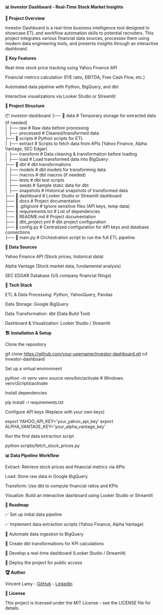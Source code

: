 **📊 Investor Dashboard - Real-Time Stock Market Insights** 
 


**📌 Project Overview**
 
Investor Dashboard is a real-time business intelligence tool designed to showcase ETL and workflow automation skills to potential recruiters. This project integrates various financial data sources, processes them using modern data engineering tools, and presents insights through an interactive dashboard. 
 


**🎯 Key Features**

Real-time stock price tracking using Yahoo Finance API

Financial metrics calculation (P/E ratio, EBITDA, Free Cash Flow, etc.)

Automated data pipeline with Python, BigQuery, and dbt

Interactive visualizations via Looker Studio or Streamlit 
 


**📂 Project Structure**

📦 investor-dashboard
 ├── 📂 data                 # Temporary storage for extracted data (if needed) \
 │   ├── raw                 # Raw data before processing \
 │   ├── processed           # Cleaned/transformed data \
 ├── 📂 scripts              # Python scripts for ETL \
 │   ├── extract             # Scripts to fetch data from APIs (Yahoo Finance, Alpha Vantage, SEC Edgar) \
 │   ├── transform           # Data cleaning & transformation before loading \
 │   ├── load                # Load transformed data into BigQuery \
 ├── 📂 dbt                  # dbt transformations \
 │   ├── models              # dbt models for transforming data \
 │   ├── macros              # dbt macros (if needed) \
 │   ├── tests               # dbt test scripts \
 │   ├── seeds               # Sample static data for dbt \
 │   ├── snapshots           # Historical snapshots of transformed data \
 ├── 📂 dashboard            # Looker Studio or Streamlit dashboard \
 ├── 📂 docs                 # Project documentation \
 ├── 📜 .gitignore           # Ignore sensitive files (API keys, temp data) \
 ├── 📜 requirements.txt     # List of dependencies \
 ├── 📜 README.md            # Project documentation \
 ├── 📜 dbt_project.yml      # dbt project configuration \
 ├── 📜 config.py            # Centralized configuration for API keys and database connections \
 ├── 📜 main.py              # Orchestration script to run the full ETL pipeline 
 


**🔗 Data Sources**

Yahoo Finance API (Stock prices, historical data)

Alpha Vantage (Stock market data, fundamental analysis)

SEC EDGAR Database (US company financial filings) 
 
 

**🚀 Tech Stack**

ETL & Data Processing: Python, YahooQuery, Pandas

Data Storage: Google BigQuery

Data Transformation: dbt (Data Build Tool)

Dashboard & Visualization: Looker Studio / Streamlit 
 


**🏗️ Installation & Setup**

Clone the repository

git clone https://github.com/your-username/investor-dashboard.git
cd investor-dashboard

Set up a virtual environment

python -m venv venv
source venv/bin/activate  # Windows: venv\Scripts\activate

Install dependencies

pip install -r requirements.txt

Configure API keys (Replace with your own keys)

export YAHOO_API_KEY='your_yahoo_api_key'
export ALPHA_VANTAGE_KEY='your_alpha_vantage_key'

Run the first data extraction script

python scripts/fetch_stock_prices.py 
 


**📊 Data Pipeline Workflow**

Extract: Retrieve stock prices and financial metrics via APIs

Load: Store raw data in Google BigQuery

Transform: Use dbt to compute financial ratios and KPIs

Visualize: Build an interactive dashboard using Looker Studio or Streamlit 
 


**📅 Roadmap**

✅ Set up initial data pipeline

✅ Implement data extraction scripts (Yahoo Finance, Alpha Vantage)

🔲 Automate data ingestion to BigQuery

🔲 Create dbt transformations for KPI calculations

🔲 Develop a real-time dashboard (Looker Studio / Streamlit)

🔲 Deploy the project for public access 
 


**🏆 Author**

Vincent Lamy - [GitHub](https://github.com/Vincent-20-100) - [LinkedIn](https://www.linkedin.com/in/42-v-lamy/) 
 


**📜 License**

This project is licensed under the MIT License - see the LICENSE file for details.
